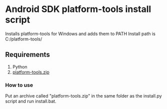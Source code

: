 # Android SDK platform-tools install script

Installs platform-tools for Windows and adds them to PATH
Install path is C:/platform-tools/

## Requirements

1. Python
2. [platform-tools.zip](https://dl.google.com/android/repository/platform-tools-latest-windows.zip)

### How to use

Put an archive called "platform-tools.zip" in the same folder as the install.py script and run install.bat.
